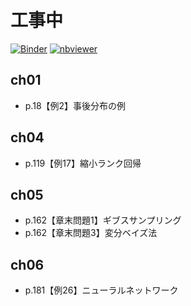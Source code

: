 # 工事中 

[![Binder](https://mybinder.org/badge_logo.svg)](https://mybinder.org/v2/gh/fujihiraryo/watanabe-bayes/master
) 
[![nbviewer](https://camo.githubusercontent.com/3787960e353ddddb30bea9eca931318ff704d6fb/68747470733a2f2f696d672e736869656c64732e696f2f62616467652f72656e6465722d6e627669657765722d6f72616e67652e737667)](https://nbviewer.jupyter.org/github/fujihiraryo/watanabe-bayes/tree/master/) 

## ch01 
- p.18【例2】事後分布の例

## ch04
- p.119【例17】縮小ランク回帰

## ch05
- p.162【章末問題1】ギブスサンプリング
- p.162【章末問題3】変分ベイズ法

## ch06
- p.181【例26】ニューラルネットワーク

